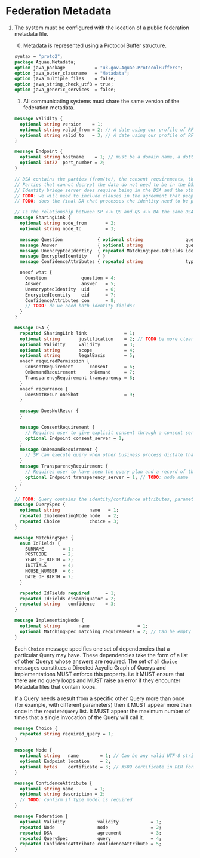 # Federation Metadata

1. The system must be configured with the location of a public federation metadata file.

    0. Metadata is represented using a Protocol Buffer structure.

    ```protobuf
    syntax = "proto2";
    package Aquae.Metadata;
    option java_package           = "uk.gov.Aquae.ProtocolBuffers";
    option java_outer_classname   = "Metadata";
    option java_multiple_files    = false;
    option java_string_check_utf8 = true;
    option java_generic_services  = false;
    ```

    1. All communicating systems must share the same version of the federation metadata.

    ```protobuf
    message Validity {
      optional string version    = 1;
      optional string valid_from = 2; // A date using our profile of RFC-3339
      optional string valid_to   = 3; // A date using our profile of RFC-3339
    }

    message Endpoint {
      optional string hostname    = 1; // must be a domain name, a dotted quad IPv4 or an IPv6 enclosed in square brackets.
      optional int32  port_number = 2;
    }

    // DSA contains the parties (from/to), the consent requirements, the identity/confidence attributes, parameters, return values, what the purpose is (lo-level), when (if citizen is present, recurrance etc.), validity dates, justification (hi-level scope), legal basis, how (Aquae network?)
    // Parties that cannot decrypt the data do not need to be in the DSA.
    // Identity bridge server does require being in the DSA and the other two parties must agree on this choice
    // TODO: we will need to include clauses in the agreement that people will not attempt to get access to this data (cannot store it even if they can due to bad crypto)
    // TODO: does the final DA that processes the identity need to be part of the same DSA as the identity bridge?

    // Is the relationship between SP <-> QS and QS <-> DA the same DSA? Or do you need one each?
    message SharingLink {
      optional string node_from       = 2;
      optional string node_to         = 3;

      message Question             { optional string                query_name      = 1; } // TODO: query params should NOT contain PII
      message Answer               { optional string                query_name      = 1; } // TODO: return values should be in here
      message UnencryptedIdentity  { repeated MatchingSpec.IdFields identity_fields = 1; }
      message EncryptedIdentity    { }
      message ConfidenceAttributes { repeated string                types           = 1; }

      oneof what {
        Question             question = 4;
        Answer               answer   = 5;
        UnencryptedIdentity  uid      = 6;
        EncryptedIdentity    eid      = 7;
        ConfidenceAttributes con      = 8;
        // TODO: do we need both identity fields?
      }
    }

    message DSA {
      repeated SharingLink link              = 1;
      optional string       justification    = 2; // TODO be more clear about what this is
      optional Validity     validity         = 3;
      optional string       scope            = 4;
      optional string       legalBasis       = 5;
      oneof requiredPermission {
        ConsentRequirement      consent      = 6;
        OnDemandRequirement     onDemand     = 7;
        TransparencyRequirement transparency = 8;
      }
      oneof recurrance {
        DoesNotRecur oneShot                 = 9;
      }

      message DoesNotRecur {
      }

      message ConsentRequirement {
        // Requires user to give explicit consent through a consent server
        optional Endpoint consent_server = 1;
      }
      message OnDemandRequirement {
        // SP can execute query when other business process dictate that it's required (i.e. legacy form, user unaware of Aquae)
      }
      message TransparencyRequirement {
        // Requires user to have seen the query plan and a record of this from consent/transparency server
        optional Endpoint transparency_server = 1; // TODO: node name
      }
    }

    // TODO: Query contains the identity/confidence attributes, parameters, return values
    message QuerySpec {
      optional string           name   = 1;
      repeated ImplementingNode node   = 2;
      repeated Choice           choice = 3;
    }

    message MatchingSpec {
      enum IdFields {
        SURNAME       = 1;
        POSTCODE      = 2;
        YEAR_OF_BIRTH = 3;
        INITIALS      = 4;
        HOUSE_NUMBER  = 6;
        DATE_OF_BIRTH = 7;
      }

      repeated IdFields required      = 1;
      repeated IdFields disambiguator = 2;
      repeated string   confidence    = 3;
    }

    message ImplementingNode {
      optional string       name                  = 1;
      optional MatchingSpec matching_requirements = 2; // Can be empty
    }

    ```

    Each `Choice` message specifies one set of dependencies that a particular Query may have. These dependencies take the form of a list of other Querys whose answers are required. The set of all `Choice` messages constitues a Directed Acyclic Graph of Querys and implementations MUST enforce this property. i.e it MUST ensure that there are no query loops and MUST raise an error if they encounter Metadata files that contain loops.

    If a Query needs a result from a specific other Query more than once (for example, with different parameters) then it MUST appear more than once in the `requiredQuery` list. It MUST appear the maximum number of times that a single invocation of the Query will call it.

    ```protobuf
    message Choice {
      repeated string required_query = 1;
    }

    message Node {
      optional string   name        = 1; // Can be any valid UTF-8 string.
      optional Endpoint location    = 2;
      optional bytes    certificate = 3; // X509 certificate in DER format
    }

    message ConfidenceAttribute {
      optional string name        = 1;
      optional string description = 2;
      // TODO: confirm if type model is required
    }

    message Federation {
      optional Validity            validity            = 1;
      repeated Node                node                = 2;
      repeated DSA                 agreement           = 3;
      repeated QuerySpec           query               = 4;
      repeated ConfidenceAttribute confidenceAttribute = 5;
    }
    ```

